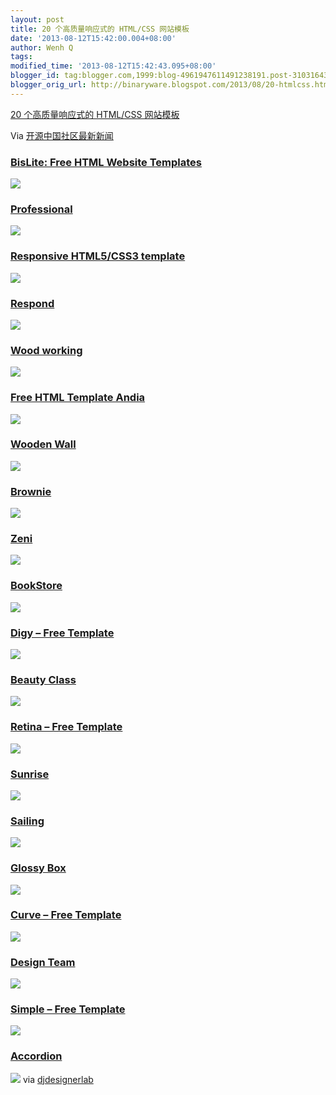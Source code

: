 ```yaml
---
layout: post
title: 20 个高质量响应式的 HTML/CSS 网站模板
date: '2013-08-12T15:42:00.004+08:00'
author: Wenh Q
tags:
modified_time: '2013-08-12T15:42:43.095+08:00'
blogger_id: tag:blogger.com,1999:blog-4961947611491238191.post-310316438241912989
blogger_orig_url: http://binaryware.blogspot.com/2013/08/20-htmlcss.html
---
```


[
20 个高质量响应式的 HTML/CSS
网站模板](http://www.oschina.net/news/43077/20-free-responsive-high-quality-htmlcss-website-template)

Via [开源中国社区最新新闻](http://www.oschina.net/?from=rss)

### [BisLite: Free HTML Website Templates](http://www.graphicsfuel.com/2013/02/bislite-free-html-website-templates/)

[![](http://static.oschina.net/uploads/img/201308/10080720_hiVu.jpg)](http://www.graphicsfuel.com/2013/02/bislite-free-html-website-templates/)

### [Professional](http://www.freecss.in/free-template/preview/professional)

[![](http://static.oschina.net/uploads/img/201308/10080721_uEY1.jpg)](http://www.freecss.in/free-template/preview/professional)

### [Responsive HTML5/CSS3 template](http://www.webcodebuilder.com/examples/responsive-html5css3-template/index.html)

[![](http://static.oschina.net/uploads/img/201308/10080721_zoDb.jpg)](http://www.webcodebuilder.com/examples/responsive-html5css3-template/index.html)

### [Respond](http://awfulmedia.com/?downloads=free-responsive-website-template-respond-1-5-html5-css3-bootstrap)

[![](http://static.oschina.net/uploads/img/201308/10080722_eTi9.jpg)](http://awfulmedia.com/?downloads=free-responsive-website-template-respond-1-5-html5-css3-bootstrap)

### [Wood working](http://www.freecsstemplates.org/preview/woodworking/)

[![](http://static.oschina.net/uploads/img/201308/10080722_q8YV.jpg)](http://www.freecsstemplates.org/preview/woodworking/)

### [Free HTML Template Andia](http://azmind.com/2012/12/28/free-html-template-andia-responsive-agency-portfolio-template-twitter-bootstrap/)

[![](http://static.oschina.net/uploads/img/201308/10080723_pFv5.jpg)](http://azmind.com/2012/12/28/free-html-template-andia-responsive-agency-portfolio-template-twitter-bootstrap/)

### [Wooden Wall](http://www.freecss.in/free-template/preview/woodenwall)

[![](http://static.oschina.net/uploads/img/201308/10080724_jYRM.jpg)](http://www.freecss.in/free-template/preview/woodenwall)

### [Brownie](http://www.egrappler.com/free-responsive-html5-portfolio-business-template/index.html)

[![](http://static.oschina.net/uploads/img/201308/10080724_eaUK.jpg)](http://www.egrappler.com/free-responsive-html5-portfolio-business-template/index.html)

### [Zeni](http://luiszuno.com/blog/downloads/zeni-html/)

[![](http://static.oschina.net/uploads/img/201308/10080725_J3g7.jpg)](http://luiszuno.com/blog/downloads/zeni-html/)

### [BookStore](http://www.templatemo.com/preview/templatemo_360_bookstore)

[![](http://static.oschina.net/uploads/img/201308/10080725_vrX6.jpg)](http://www.templatemo.com/preview/templatemo_360_bookstore)

### [Digy – Free Template](http://chocotemplates.com/demo/?template=digy)

[![](http://static.oschina.net/uploads/img/201308/10080726_0g8R.jpg)](http://chocotemplates.com/demo/?template=digy)

### [Beauty Class](http://www.templatemo.com/templates/templatemo_353_beauty_class/)

[![](http://static.oschina.net/uploads/img/201308/10080727_98VZ.jpg)](http://www.templatemo.com/templates/templatemo_353_beauty_class/)

### [Retina – Free Template](http://chocotemplates.com/demo/?template=retina)

[![](http://static.oschina.net/uploads/img/201308/10080727_g78D.jpg)](http://chocotemplates.com/demo/?template=retina)

### [Sunrise](http://sunrise.gpmd.co.uk/)

[![](http://static.oschina.net/uploads/img/201308/10080728_THDv.jpg)](http://sunrise.gpmd.co.uk/)

### [Sailing](http://www.templatemo.com/preview/templatemo_322_sailing)

[![](http://static.oschina.net/uploads/img/201308/10080728_shrX.jpg)](http://www.templatemo.com/preview/templatemo_322_sailing)

### [Glossy Box](http://www.templatemo.com/preview/templatemo_321_glossy_box)

[![](http://static.oschina.net/uploads/img/201308/10080729_rsIU.jpg)](http://www.templatemo.com/preview/templatemo_321_glossy_box)

### [Curve – Free Template](http://chocotemplates.com/demo/?template=curve)

[![](http://static.oschina.net/uploads/img/201308/10080730_9Nuf.jpg)](http://chocotemplates.com/demo/?template=curve)

### [Design Team](http://www.freecss.in/free-template/preview/design_team)

[![](http://static.oschina.net/uploads/img/201308/10080730_VUct.jpg)](http://www.freecss.in/free-template/preview/design_team)

### [Simple – Free Template](http://chocotemplates.com/demo/?template=simple)

[![](http://static.oschina.net/uploads/img/201308/10080731_eMhu.jpg)](http://chocotemplates.com/demo/?template=simple)

### [Accordion](http://www.templatemo.com/preview/templatemo_346_accordion)

[![](http://static.oschina.net/uploads/img/201308/10080732_RyOd.jpg)](http://www.templatemo.com/preview/templatemo_346_accordion)
via
[djdesignerlab](http://djdesignerlab.com/2013/08/09/20-free-responsive-high-quality-htmlcss-website-template/)

